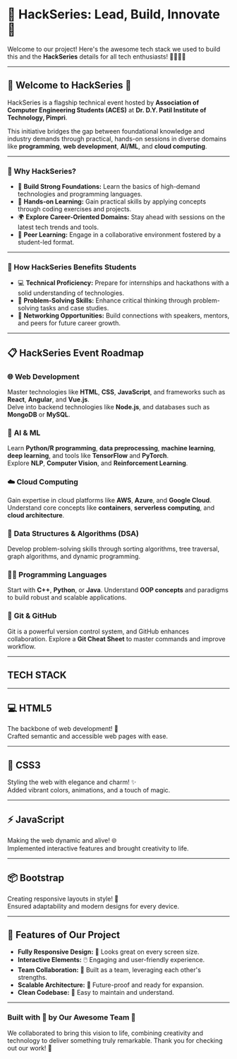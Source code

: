 #  🌟 HackSeries: Lead, Build, Innovate 🚀  
  

Welcome to our project! Here's the awesome tech stack we used to build this and the **HackSeries** details for all tech enthusiasts! 👩‍💻👨‍💻  

---

## 🌟 Welcome to HackSeries 🚀  
HackSeries is a flagship technical event hosted by **Association of Computer Engineering Students (ACES)** at **Dr. D.Y. Patil Institute of Technology, Pimpri**.  

This initiative bridges the gap between foundational knowledge and industry demands through practical, hands-on sessions in diverse domains like **programming**, **web development**, **AI/ML**, and **cloud computing**.  

---

### 🌟 Why HackSeries?  
- 💪 **Build Strong Foundations:** Learn the basics of high-demand technologies and programming languages.  
- 🎯 **Hands-on Learning:** Gain practical skills by applying concepts through coding exercises and projects.  
- 🌍 **Explore Career-Oriented Domains:** Stay ahead with sessions on the latest tech trends and tools.  
- 👥 **Peer Learning:** Engage in a collaborative environment fostered by a student-led format.  

---

### 🔧 How HackSeries Benefits Students  
- 💻 **Technical Proficiency:** Prepare for internships and hackathons with a solid understanding of technologies.  
- 🧠 **Problem-Solving Skills:** Enhance critical thinking through problem-solving tasks and case studies.  
- 🤝 **Networking Opportunities:** Build connections with speakers, mentors, and peers for future career growth.  

---

## 📋 HackSeries Event Roadmap  
### 🌐 **Web Development**  
Master technologies like **HTML**, **CSS**, **JavaScript**, and frameworks such as **React**, **Angular**, and **Vue.js**.  
Delve into backend technologies like **Node.js**, and databases such as **MongoDB** or **MySQL**.  

### 🤖 **AI & ML**  
Learn **Python/R programming**, **data preprocessing**, **machine learning**, **deep learning**, and tools like **TensorFlow** and **PyTorch**.  
Explore **NLP**, **Computer Vision**, and **Reinforcement Learning**.  

### ☁️ **Cloud Computing**  
Gain expertise in cloud platforms like **AWS**, **Azure**, and **Google Cloud**.  
Understand core concepts like **containers**, **serverless computing**, and **cloud architecture**.  

### 🧮 **Data Structures & Algorithms (DSA)**  
Develop problem-solving skills through sorting algorithms, tree traversal, graph algorithms, and dynamic programming.  

### 👨‍💻 **Programming Languages**  
Start with **C++**, **Python**, or **Java**. Understand **OOP concepts** and paradigms to build robust and scalable applications.  

### 📖 **Git & GitHub**  
Git is a powerful version control system, and GitHub enhances collaboration. Explore a **Git Cheat Sheet** to master commands and improve workflow.  

---

## TECH STACK
---

## 💻 HTML5  
The backbone of web development! 🧱  
Crafted semantic and accessible web pages with ease.  

---

## 🎨 CSS3  
Styling the web with elegance and charm! ✨  
Added vibrant colors, animations, and a touch of magic.  

---

## ⚡ JavaScript  
Making the web dynamic and alive! 🌐  
Implemented interactive features and brought creativity to life.  

---

## 📦 Bootstrap  
Creating responsive layouts in style! 🎉  
Ensured adaptability and modern designs for every device.  

---

## 🌟 Features of Our Project  
- **Fully Responsive Design:** 📱 Looks great on every screen size.  
- **Interactive Elements:** 🖱️ Engaging and user-friendly experience.  
- **Team Collaboration:** 🤝 Built as a team, leveraging each other's strengths.  
- **Scalable Architecture:** 🚀 Future-proof and ready for expansion.  
- **Clean Codebase:** 🧹 Easy to maintain and understand.  

---

### Built with 💖 by Our Awesome Team 🚀  
We collaborated to bring this vision to life, combining creativity and technology to deliver something truly remarkable. Thank you for checking out our work! 🌟  
